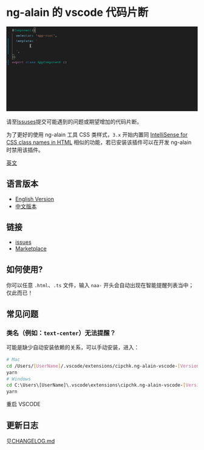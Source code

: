 # ng-alain 的 vscode 代码片断

![Plugin in action](help.gif)

请至[Issuses](https://github.com/cipchk/ng-alain-vscode/issues)提交可能遇到的问题或期望增加的代码片断。

为了更好的使用 ng-alain 工具 CSS 类样式，`3.x` 开始内置同 [IntelliSense for CSS class names in HTML](https://marketplace.visualstudio.com/items?itemName=Zignd.html-css-class-completion) 相似的功能，若已安装该插件可以在开发 ng-alain 时禁用该插件。

[英文](README.md)

## 语言版本

- [English Version](https://marketplace.visualstudio.com/items?itemName=cipchk.ng-alain-vscode)
- [中文版本](https://marketplace.visualstudio.com/items?itemName=cipchk.ng-alain-vscode-zh-CN)

## 链接

- [issues](https://github.com/cipchk/ng-alain-vscode/issues)
- [Marketplace](https://marketplace.visualstudio.com/items?itemName=cipchk.ng-alain-vscode)

## 如何使用?

你可以任意 `.html`、`.ts` 文件，输入 `naa-` 开头会自动出现在智能提醒列表当中；仅此而已！

## 常见问题

### 类名（例如：`text-center`）无法提醒？

可能是缺少自动安装依赖的关系，可以手动安装，进入：

```bash
# Mac
cd /Users/[UserName]/.vscode/extensions/cipchk.ng-alain-vscode-[Version]/
yarn
# Windows
cd C:\Users\[UserName]\.vscode\extensions\cipchk.ng-alain-vscode-[Version]\
yarn
```

重启 VSCODE

## 更新日志

见[CHANGELOG.md](CHANGELOG.md)
